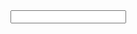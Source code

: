 <!DOCTYPE html>
<html>
<head>
  <title></title>
</head>
<body>
<form action="https://www.google.com/search?q=">
  <input type="text" name="q">
</form>
</body>
</html>
